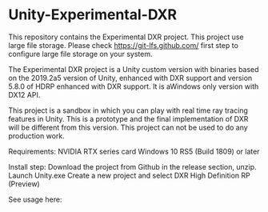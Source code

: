 # Unity-Experimental-DXR

This repository contains the Experimental DXR project.
This project use large file storage. Please check https://git-lfs.github.com/ first step to configure large file storage on your system.

The Experimental DXR project is a Unity custom version with binaries based on the 2019.2a5 version of Unity, enhanced with DXR support and version 5.8.0 of HDRP enhanced with DXR support. It is aWindows only version with DX12 API.

This project is a sandbox in which you can  play with real time ray tracing features in Unity. This is a prototype and the final implementation of DXR will be different from this version. This project can not be used to do any production work.

Requirements:
NVIDIA RTX series card
Windows 10 RS5 (Build 1809) or later

Install step:
Download the project from Github in the release section, unzip.
Launch Unity.exe
Create a new project and select DXR High Definition RP (Preview)

See usage here:
